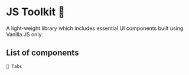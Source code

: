 # JS Toolkit 🖖

A light-weight library which includes essential UI components built using Vanilla JS only.

## List of components

    🍿 Tabs
